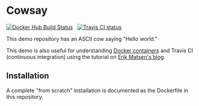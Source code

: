 # Cowsay

[![Docker Hub Build Status](https://img.shields.io/docker/build/matsen/cowsay-test.svg)](https://hub.docker.com/repository/docker/matsen/cowsay-test) &nbsp;
[![Travis CI status](https://travis-ci.org/matsen/cowsay-test.svg?branch=master)](https://travis-ci.org/matsen/cowsay-test)

This demo repository has an ASCII cow saying "Hello world."

This demo is also useful for understanding [Docker containers](http://erick.matsen.org/2018/04/19/docker.html) and Travis CI (continuous integration) using the tutorial on [Erik Matsen's blog](http://erick.matsen.org/2019/11/05/travis.html). 

## Installation

A complete "from scratch" installation is documented as the Dockerfile in this repository.
